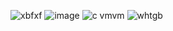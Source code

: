 ![xbfxf](https://github.com/user-attachments/assets/e219b696-28e8-4365-a0ea-5d9b14f50cf3)
![image](https://github.com/user-attachments/assets/f3b41bc9-0e15-474f-b057-e5b70a822b5f)
![c vmvm](https://github.com/user-attachments/assets/d4cc5fa5-f3dd-4ed3-a7bc-ed4ddd73cb20)
![whtgb](https://github.com/user-attachments/assets/1a3ae223-86f8-4a27-8c2f-a3a1586821bf)
